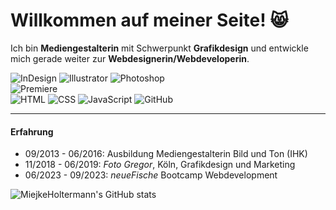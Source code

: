 # Willkommen auf meiner Seite! 😸

Ich bin **Mediengestalterin** mit Schwerpunkt **Grafikdesign** und entwickle mich gerade weiter zur **Webdesignerin/Webdeveloperin**.

![InDesign](https://img.shields.io/badge/InDesign%20-%20Expert%20-%20%23ff3366) ![Illustrator](https://img.shields.io/badge/Illustrator%20-%20Expert%20-%20%23ff9a00) ![Photoshop](https://img.shields.io/badge/Photoshop%20-%20Expert%20-%20%2330a8ff)
<br>
![Premiere](https://img.shields.io/badge/Premiere%20-%20Intermediate%20-%20%239a99ff)
<br>
![HTML](https://img.shields.io/badge/HTML%20-%20Beginner%20-%20%2355a140) ![CSS](https://img.shields.io/badge/CSS%20-%20Beginner%20-%20%23d1be0f) ![JavaScript](https://img.shields.io/badge/JavaScript%20-%20Beginner%20-%20%23910d82) ![GitHub](https://img.shields.io/badge/GitHub%20-%20Beginner%20-%20%23000000)

---

#### Erfahrung

- 09/2013 - 06/2016: Ausbildung Mediengestalterin Bild und Ton (IHK)
- 11/2018 - 06/2019: *Foto Gregor*, Köln, Grafikdesign und Marketing
- 06/2023 - 09/2023: *neueFische* Bootcamp Webdevelopment


![MiejkeHoltermann's GitHub stats](https://github-readme-stats.vercel.app/api?username=MiejkeHoltermann&show_icons=true&theme=ayu-mirage)










